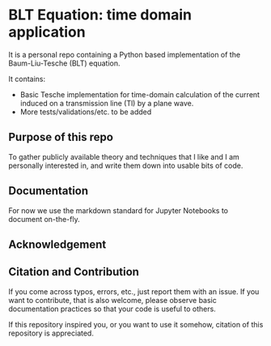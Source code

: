 
# BLT Equation: time domain application

It is a personal repo containing a Python based implementation of the Baum-Liu-Tesche (BLT) equation.

It contains:
- Basic Tesche implementation for time-domain calculation of the current induced on a transmission line (Tl) by a plane wave.
- More tests/validations/etc. to be added

## Purpose of this repo

To gather publicly available theory and techniques that I like and I am personally interested in, and write them down into usable bits of code. 


## Documentation

For now we use the markdown standard for Jupyter Notebooks to document on-the-fly.


## Acknowledgement



## Citation and Contribution

If you come across typos, errors, etc., just report them with an issue. If you want to contribute, that is also welcome, please observe basic documentation practices so that your code is useful to others.

If this repository inspired you, or you want to use it somehow, citation of this repository is appreciated.










